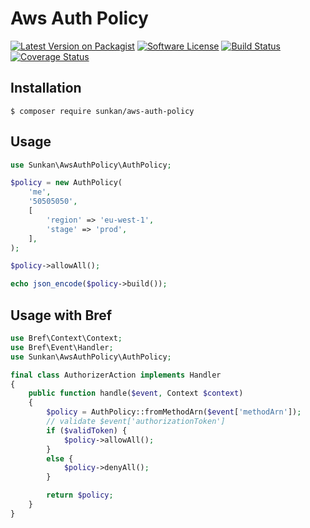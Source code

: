 # Aws Auth Policy

[![Latest Version on Packagist](https://img.shields.io/packagist/v/sunkan/aws-auth-policy.svg)](https://packagist.org/packages/sunkan/aws-auth-policy)
[![Software License](https://img.shields.io/github/license/sunkan/aws-auth-policy.svg)](LICENSE)
[![Build Status](https://github.com/sunkan/aws-auth-policy/actions/workflows/unit-test.yml/badge.svg)](https://github.com/sunkan/aws-auth-policy/actions/workflows/unit-test.yml)
[![Coverage Status](https://coveralls.io/repos/github/sunkan/aws-auth-policy/badge.svg?branch=2.x)](https://coveralls.io/github/sunkan/aws-auth-policy?branch=main)

## Installation

```
$ composer require sunkan/aws-auth-policy
```

## Usage

```php
use Sunkan\AwsAuthPolicy\AuthPolicy;

$policy = new AuthPolicy(
    'me',
    '50505050',
    [
        'region' => 'eu-west-1',
        'stage' => 'prod',
    ],
);

$policy->allowAll();

echo json_encode($policy->build());
```

## Usage with Bref

```php
use Bref\Context\Context;
use Bref\Event\Handler;
use Sunkan\AwsAuthPolicy\AuthPolicy;

final class AuthorizerAction implements Handler
{
    public function handle($event, Context $context)
    {
        $policy = AuthPolicy::fromMethodArn($event['methodArn']);
        // validate $event['authorizationToken']
        if ($validToken) {
            $policy->allowAll();
        }
        else {
            $policy->denyAll();
        }

        return $policy;
    }
}
```
